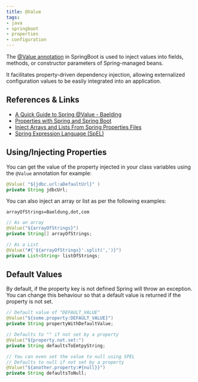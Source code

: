 ```yaml
---
title: @Value
tags:
- java
- springboot
- properties
- configuration
---
```


The [@Value annotation](https://docs.spring.io/spring-framework/reference/core/beans/annotation-config/value-annotations.html) 
in SpringBoot is used to inject values into fields, methods, or constructor parameters of Spring-managed beans. 
<!--more-->
It facilitates property-driven dependency injection, allowing externalized configuration values to be easily integrated into an application.

## References & Links

* [A Quick Guide to Spring @Value - Baelding](https://www.baeldung.com/spring-value-annotation)
* [Properties with Spring and Spring Boot](https://www.baeldung.com/properties-with-spring)
* [Inject Arrays and Lists From Spring Properties Files](https://www.baeldung.com/spring-inject-arrays-lists)
* [Spring Expression Language (SpEL)](https://docs.spring.io/spring-framework/reference/core/expressions.html)

## Using/Injecting Properties

You can get the value of the property injected in your class variables using the `@Value` annotation for example:

```java
@Value( "${jdbc.url:aDefaultUrl}" )
private String jdbcUrl;
```

You can also inject an array or list as per the following examples:

```properties
arrayOfStrings=Baeldung,dot,com
```

```java
// As an array
@Value("${arrayOfStrings}")
private String[] arrayOfStrings;

// As a List
@Value("#{'${arrayOfStrings}'.split(',')}")
private List<String> listOfStrings;
```

## Default Values

By default, if the property key is not defined Spring will throw an exception. You can change this behaviour so that a
default value is returned if the property is not set.

```java
// Default value of "DEFAULT_VALUE"
@Value("${some.property:DEFAULT_VALUE}")
private String propertyWithDefaultValue;

// Defaults to "" if not set by a property
@Value("${property.not.set:")
private String defaultsToEmtpyString;

// You can even set the value to null using SPEL
// Defaults to null if not set by a property
@Value("${another.property:#{null}}")
private String defaultsToNull;
```


